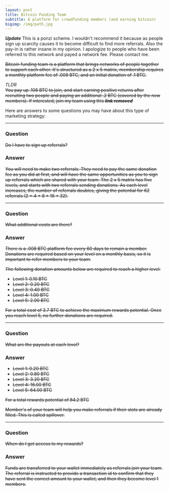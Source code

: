 ```yaml
---
layout: post
title: Bitcoin Funding Team
subtitle: A platform for crowdfunding members (and earning bitcoin)
bigimg: /img/path.jpg
---
```


***Update***
This is a ponzi scheme. I wouldn't recommend it because as people sign up scarcity causes it to become difficult to find more referrals.  Also the pay-in is rather insane in my opinion.  I apologize to people who have been referred to this network and payed a network fee.  Please contact me.

~~Bitcoin funding team is a platform that brings networks of people together to
support each other.  It's structured as a 2 x 5 matrix, membership requires a
monthly platform fee of .008 BTC, and an initial donation of .1 BTC.~~

*TLDR*  
~~You pay up .108 BTC to join, and start earning positive returns after
recruiting two people and paying an additional .2 BTC (covered by the new
members).  If interested, join my team using this ***link removed***~~

Here are answers to some questions you may have about this type of marketing strategy:

---

### Question
~~Do I have to sign up referrals?~~

### Answer
~~You will need to make two referrals. They need to pay the same donation fee as
you did at first, and will have the same opportunities as you to sign up
referrals which are shared with your team.  The 2 x 5 matrix has five levels,
and starts with two referrals sending donations.  As each level increases, the
number of referrals doubles, giving the potential for 62 referrals
(2 + 4 + 8 + 16 + 32).~~

---

### Question
~~What additional costs are there?~~

### Answer
~~There is a .008 BTC platform fee every 60 days to
remain a member.  Donations are required based on your level on a monthly basis,
so it is important to refer members to your team.~~

~~The following donation amounts below are required to reach a higher level:~~

* ~~Level 1: 0.10 BTC~~
* ~~Level 2: 0.20 BTC~~
* ~~Level 3: 0.40 BTC~~
* ~~Level 4: 1.00 BTC~~
* ~~Level 5: 2.00 BTC~~

~~For a total cost of 3.7 BTC to achieve the maximum rewards potential.  Once you
reach level 5, no further donations are required.~~

---

### Question
~~What are the payouts at each level?~~

### Answer
* ~~Level 1: 0.20 BTC~~
* ~~Level 2: 0.80 BTC~~
* ~~Level 3: 3.20 BTC~~
* ~~Level 4: 16.00 BTC~~
* ~~Level 5: 64.00 BTC~~

~~For a total rewards potential of 84.2 BTC~~

~~Member's of your team will help you make referrals if their
slots are already filled.  This is called spillover.~~

---

### Question
~~When do I get access to my rewards?~~

### Answer
~~Funds are transferred to your wallet immediately as referrals join your team.
The referral is instructed to provide a transaction id to confirm that they have
sent the correct amount to your wallet, and then they become level 1 members.~~
